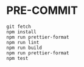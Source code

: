 <!-- @format -->

# PRE-COMMIT

```text
git fetch
npm install
npm run prettier-format
npm run lint
npm run build
npm run prettier-format
npm test
```
